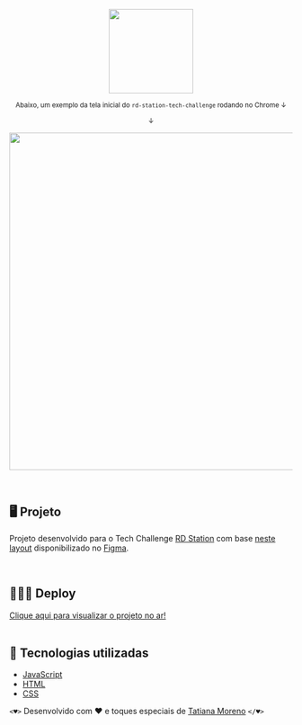 <p align="center">
  <img src="https://www.rdstation.com/wp-content/themes/rdstation/assets/img//logos/rebrand/rd-station-cor-md.svg" width="150" >
</p>

<p align="center">
  <sub>Abaixo, um exemplo da tela inicial do <code>rd-station-tech-challenge</code> rodando no Chrome ↓</sub>
</p>

<p align="center">
  <sub>↓</sub> 
</p>

<p align="center">
  <kbd>
  <img src="https://ik.imagekit.io/tatmorenno/rd_mMgt5Bl2L.jpeg?ik-sdk-version=javascript-1.4.3&updatedAt=1669781620914" width="800" height="600" >
   </kbd>
</p>
<br>

## 🖥️ Projeto
Projeto desenvolvido para o Tech Challenge [RD Station](https://rdstation.com.br/) com base [neste layout](https://www.figma.com/proto/heOszg42LP1K070IiLXiLV/Teste---Vaga?node-id=1553%3A2774&scaling=scale-down&page-id=3%3A21&starting-point-node-id=1553%3A2774) disponibilizado no [Figma](https://www.figma.com/).

<br>

## 👩🏻‍💻 Deploy

[Clique aqui para visualizar o projeto no ar!](https://tatmorenno.github.io/rd-station-tech-challenge/)<br><br>


## 🚀 Tecnologias utilizadas

- [JavaScript](https://www.javascript.com/)
- [HTML](https://www.w3schools.com/html/)
- [CSS](https://www.w3.org/Style/CSS/Overview.en.html)


```<♥>``` Desenvolvido com ♥ e toques especiais de [Tatiana Moreno](https://www.linkedin.com/in/tatmorenno/) ```</♥>```
